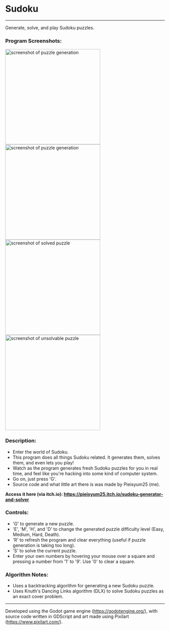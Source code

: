 # Sudoku
---
Generate, solve, and play Sudoku puzzles.

### Program Screenshots:
<p float="left">
  <img src="https://user-images.githubusercontent.com/80517108/132532539-7c8298c5-8bad-4c2c-8e01-ecdbc0c237d0.JPG" alt="screenshot of puzzle generation" width="300"/>
  <img src="https://user-images.githubusercontent.com/80517108/132532550-5cd98012-3927-4f3b-b0a8-ec165f25cd66.JPG" alt="screenshot of puzzle generation" width="300"/>
  <br>
  <img src="https://user-images.githubusercontent.com/80517108/132532559-842efe58-eead-41bb-9190-3f96e60203ae.JPG" alt="screenshot of solved puzzle" width="300"/>
  <img src="https://user-images.githubusercontent.com/80517108/132532575-a8122ebf-fad7-4d0d-bc29-52ccc5db5d61.JPG" alt="screenshot of unsolvable puzzle" width="300"/>
</p>

### Description:
- Enter the world of Sudoku.
- This program does all things Sudoku related. It generates them, solves them, and even lets you play!
- Watch as the program generates fresh Sudoku puzzles for you in real time, and feel like you're hacking into some kind of computer system.
- Go on, just press 'G'.
- Source code and what little art there is was made by Pieisyum25 (me).

**Access it here (via itch.io): https://pieisyum25.itch.io/sudoku-generator-and-solver**

### Controls:
- 'G' to generate a new puzzle.
- 'E', 'M', 'H', and 'D' to change the generated puzzle difficulty level (Easy, Medium, Hard, Death).
- 'R' to refresh the program and clear everything (useful if puzzle generation is taking too long).
- 'S' to solve the current puzzle.
- Enter your own numbers by hovering your mouse over a square and pressing a number from '1' to '9'. Use '0' to clear a square.

### Algorithm Notes:
- Uses a backtracking algorithm for generating a new Sudoku puzzle.
- Uses Knuth's Dancing Links algorithm (DLX) to solve Sudoku puzzles as an exact cover problem.

---
Developed using the Godot game engine (https://godotengine.org/), with source code written in GDScript and art made using Pixilart (https://www.pixilart.com/).
